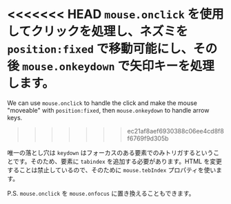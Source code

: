
<<<<<<< HEAD
`mouse.onclick` を使用してクリックを処理し、ネズミを `position:fixed` で移動可能にし、その後 `mouse.onkeydown` で矢印キーを処理します。
=======
We can use `mouse.onclick` to handle the click and make the mouse "moveable" with `position:fixed`, then `mouse.onkeydown` to handle arrow keys.
>>>>>>> ec21af8aef6930388c06ee4cd8f8f6769f9d305b

唯一の落とし穴は `keydown` はフォーカスのある要素でのみトリガするということです。そのため、要素に `tabindex` を追加する必要があります。HTML を変更することは禁止しているので、そのために `mouse.tebIndex` プロパティを使います。

P.S. `mouse.onclick` を `mouse.onfocus` に置き換えることもできます。
